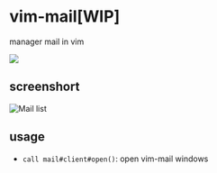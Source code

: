 # vim-mail[WIP]

manager mail in vim

[![](https://spacevim.org/img/build-with-SpaceVim.svg)](https://spacevim.org)

## screenshort

![Mail list](https://img.spacevim.org/31721165-3b8d93f6-b44b-11e7-8be4-f62180c4f762.png)

## usage

- `call mail#client#open()`: open vim-mail windows
